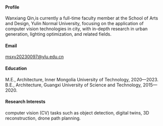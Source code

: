 

#### Profile
Wanxiang Qin,is currently a full-time faculty member at the School of Arts and Design, Yulin Normal University, focusing on the application of computer vision technologies in city, with in-depth research in urban generation, lighting optimization, and related fields.

#### Email
msxy20230097@ylu.edu.cn

#### Education
M.E., Architecture, Inner Mongolia University of Technology, 2020—2023.\
B.E., Architecture, Guangxi University of Science and Technology, 2015—2020.

#### Research Interests
computer vision (CV) tasks such as object detection, digital twins, 3D reconstruction, drone path planning.


